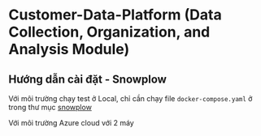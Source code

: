 # Customer-Data-Platform (Data Collection, Organization, and Analysis Module)

## Hướng dẫn cài đặt - Snowplow
Với môi trường chạy test ở Local, chỉ cần chạy file `docker-compose.yaml` ở trong thư mục [snowplow](./snowplow/)

Với môi trường Azure cloud với 2 máy